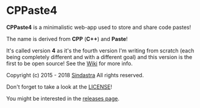 # CPPaste4

**CPPaste4** is a minimalistic web-app used to store and share code pastes!

The name is derived from **CPP** (**C++**) and **Paste**!

It's called version **4** as it's the fourth version I'm writing from scratch (each being completely different and with a different goal) and this version is the first to be open source! See the [Wiki](https://github.com/sindastra/CPPaste4/wiki) for more info.

Copyright (c) 2015 - 2018 [Sindastra](https://github.com/sindastra)
All rights reserved.

Don't forget to take a look at the [LICENSE](LICENSE.md)!

You might be interested in the [releases page](https://github.com/sindastra/CPPaste4/releases).

